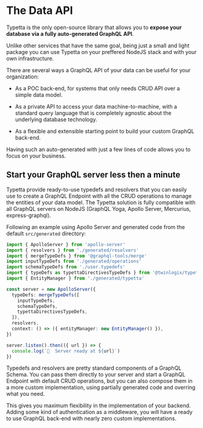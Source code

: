 # The Data API

Typetta is the only open-source library that allows you to **expose your database via a fully auto-generated GraphQL API**. 

Unlike other services that have the same goal, being just a small and light package you can use Typetta on your preffered NodeJS stack and with your own infrastructure.

There are several ways a GraphQL API of your data can be useful for your organization:

- As a POC back-end, for systems that only needs CRUD API over a simple data model.

- As a private API to access your data machine-to-machine, with a standard query language that is completely agnostic about the underlying database technology.

- As a flexible and extensible starting point to build your custom GraphQL back-end.

Having such an auto-generated  with just a few lines of code allows you to focus on your business. 

## Start your GraphQL server less then a minute

Typetta provide ready-to-use typedefs and resolvers that you can easily use to create a GraphQL Endpoint with all the CRUD operations to manage the entities of your data model. The Typetta solution is fully compatible with all GraphQL servers on NodeJS (GraphQL Yoga, Apollo Server, Mercurius, express-graphql).

Following an example using Apollo Server and generated code from the default `src/generated` directory:

```typescript
import { ApolloServer } from 'apollo-server'
import { resolvers } from './generated/resolvers'
import { mergeTypeDefs } from '@graphql-tools/merge'
import inputTypeDefs from './generated/operations'
import schemaTypeDefs from './user.typedefs'
import { typeDefs as typettaDirectivesTypeDefs } from '@twinlogix/typetta'
import { EntityManager } from './generated/typetta'

const server = new ApolloServer({
  typeDefs: mergeTypeDefs([
    inputTypeDefs,
    schemaTypeDefs,
    typettaDirectivesTypeDefs,
  ]),
  resolvers,
  context: () => ({ entityManager: new EntityManager() }),
})

server.listen().then(({ url }) => {
  console.log(`🚀  Server ready at ${url}`)
})
```

Typedefs and resolvers are pretty standard components of a GraphQL Schema. You can pass them directly to your server and start a GraphQL Endpoint with default CRUD operations, but you can also compose them in a more custom implementation, using partially generated code and overring what you need. 

This gives you maximum flexibility in the implementation of your backend. Adding some kind of authentication as a middleware, you will have a ready to use GraphQL back-end with nearly zero custom implementations.